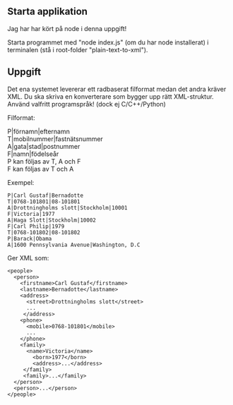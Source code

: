 ## Starta applikation

Jag har har kört på node i denna uppgift!

Starta programmet med "node index.js" (om du har node installerat) i terminalen (stå i root-folder "plain-text-to-xml").

## Uppgift

Det ena systemet levererar ett radbaserat filformat medan det andra kräver XML. Du ska skriva en konverterare som bygger upp rätt XML-struktur. Använd valfritt programspråk! (dock ej C/C++/Python)

Filformat:

P|förnamn|efternamn  
T|mobilnummer|fastnätsnummer  
A|gata|stad|postnummer  
F|namn|födelseår  
P kan följas av T, A och F  
F kan följas av T och A

Exempel:

```
P|Carl Gustaf|Bernadotte
T|0768-101801|08-101801
A|Drottningholms slott|Stockholm|10001
F|Victoria|1977
A|Haga Slott|Stockholm|10002
F|Carl Philip|1979
T|0768-101802|08-101802
P|Barack|Obama
A|1600 Pennsylvania Avenue|Washington, D.C
```

Ger XML som:

```
<people>
  <person>
    <firstname>Carl Gustaf</firstname>
    <lastname>Bernadotte</lastname>
    <address>
      <street>Drottningholms slott</street>
      ...
     </address>
    <phone>
      <mobile>0768-101801</mobile>
      ...
    </phone>
    <family>
      <name>Victoria</name>
        <born>1977</born>
        <address>...</address>
     </family>
     <family>...</family>
  </person>
  <person>...</person>
</people>
```
